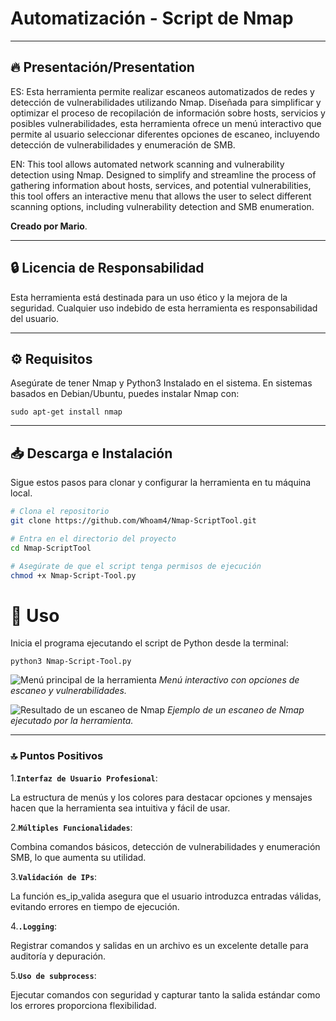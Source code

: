 # Automatización  - Script de Nmap

--------------------------------------------------------

## 🔥 Presentación/Presentation

ES: Esta herramienta permite realizar escaneos automatizados de redes y detección de vulnerabilidades utilizando Nmap. Diseñada para simplificar y optimizar el proceso de recopilación de información sobre hosts, servicios y posibles vulnerabilidades, esta herramienta ofrece un menú interactivo que permite al usuario seleccionar diferentes opciones de escaneo, incluyendo detección de vulnerabilidades y enumeración de SMB. 

EN: This tool allows automated network scanning and vulnerability detection using Nmap. Designed to simplify and streamline the process of gathering information about hosts, services, and potential vulnerabilities, this tool offers an interactive menu that allows the user to select different scanning options, including vulnerability detection and SMB enumeration.

**Creado por Mario**.

---

## 🔒 Licencia de Responsabilidad

Esta herramienta está destinada para un uso ético y la mejora de la seguridad. Cualquier uso indebido de esta herramienta es responsabilidad del usuario.

---

## ⚙️ Requisitos 

Asegúrate de tener Nmap y Python3 Instalado en el sistema. En sistemas basados en Debian/Ubuntu, puedes instalar Nmap con:
 
```sudo apt-get install nmap```

---

## 📥 Descarga e Instalación

Sigue estos pasos para clonar y configurar la herramienta en tu máquina local.

```bash
# Clona el repositorio
git clone https://github.com/Whoam4/Nmap-ScriptTool.git

# Entra en el directorio del proyecto
cd Nmap-ScriptTool 

# Asegúrate de que el script tenga permisos de ejecución
chmod +x Nmap-Script-Tool.py
```
# 🚀 Uso

Inicia el programa ejecutando el script de Python desde la terminal:

``` python3 Nmap-Script-Tool.py ```

![Menú principal de la herramienta](CapturaNmap.PNG)
*Menú interactivo con opciones de escaneo y vulnerabilidades.*

![Resultado de un escaneo de Nmap](images/resultado_escaneo.png)
*Ejemplo de un escaneo de Nmap ejecutado por la herramienta.*

---
### 🔝​ Puntos Positivos

1.**`Interfaz de Usuario Profesional`**:

La estructura de menús y los colores para destacar opciones y mensajes hacen que la herramienta sea intuitiva y fácil de usar.

2.**`Múltiples Funcionalidades`**:

Combina comandos básicos, detección de vulnerabilidades y enumeración SMB, lo que aumenta su utilidad.

3.**`Validación de IPs`**:

La función es_ip_valida asegura que el usuario introduzca entradas válidas, evitando errores en tiempo de ejecución.

4.**`.Logging`**:

Registrar comandos y salidas en un archivo es un excelente detalle para auditoría y depuración.

5.**`Uso de subprocess`**:

Ejecutar comandos con seguridad y capturar tanto la salida estándar como los errores proporciona flexibilidad.

